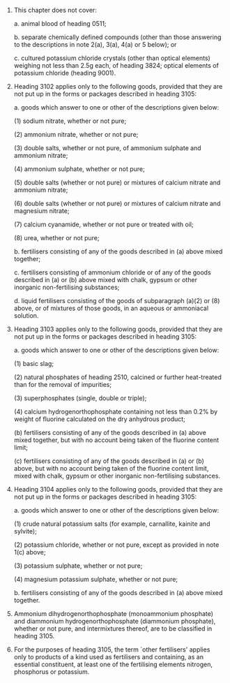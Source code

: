 1. This chapter does not cover:

    a. animal blood of heading 0511;
    
    b. separate chemically defined compounds (other than those answering to the descriptions in note 2(a), 3(a), 4(a) or 5 below); or
    
    c. cultured potassium chloride crystals (other than optical elements) weighing not less than 2.5g each, of heading 3824; optical elements of potassium chloride (heading 9001).

2. Heading 3102 applies only to the following goods, provided that they are not put up in the forms or packages described in heading 3105:

    a. goods which answer to one or other of the descriptions given below:
    
    (1) sodium nitrate, whether or not pure;
    
    (2) ammonium nitrate, whether or not pure;
    
    (3) double salts, whether or not pure, of ammonium sulphate and ammonium nitrate;
    
    (4) ammonium sulphate, whether or not pure;
    
    (5) double salts (whether or not pure) or mixtures of calcium nitrate and ammonium nitrate;
    
    (6) double salts (whether or not pure) or mixtures of calcium nitrate and magnesium nitrate;
    
    (7) calcium cyanamide, whether or not pure or treated with oil;
    
    (8) urea, whether or not pure;
    
    b. fertilisers consisting of any of the goods described in (a) above mixed together;
    
    c. fertilisers consisting of ammonium chloride or of any of the goods described in (a) or (b) above mixed with chalk, gypsum or other inorganic non-fertilising substances;
    
    d. liquid fertilisers consisting of the goods of subparagraph (a)(2) or (8) above, or of mixtures of those goods, in an aqueous or ammoniacal solution.

3. Heading 3103 applies only to the following goods, provided that they are not put up in the forms or packages described in heading 3105:

    a. goods which answer to one or other of the descriptions given below:
    
    (1) basic slag;
    
    (2) natural phosphates of heading 2510, calcined or further heat-treated than for the removal of impurities;
    
    (3) superphosphates (single, double or triple);
    
    (4) calcium hydrogenorthophosphate containing not less than 0.2% by weight of fluorine calculated on the dry anhydrous product;
    
    (b) fertilisers consisting of any of the goods described in (a) above mixed together, but with no account being taken of the fluorine content limit;
    
    (c) fertilisers consisting of any of the goods described in (a) or (b) above, but with no account being taken of the fluorine content limit, mixed with chalk, gypsum or other inorganic non-fertilising substances.

4. Heading 3104 applies only to the following goods, provided that they are not put up in the forms or packages described in heading 3105:

    a. goods which answer to one or other of the descriptions given below:
    
    (1) crude natural potassium salts (for example, carnallite, kainite and sylvite);
    
    (2) potassium chloride, whether or not pure, except as provided in note 1(c) above;
    
    (3) potassium sulphate, whether or not pure;
    
    (4) magnesium potassium sulphate, whether or not pure;
    
    b. fertilisers consisting of any of the goods described in (a) above mixed together.

5. Ammonium dihydrogenorthophosphate (monoammonium phosphate) and diammonium hydrogenorthophosphate (diammonium phosphate), whether or not pure, and intermixtures thereof, are to be classified in heading 3105.

6. For the purposes of heading 3105, the term `other fertilisers' applies only to products of a kind used as fertilisers and containing, as an essential constituent, at least one of the fertilising elements nitrogen, phosphorus or potassium.
